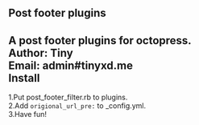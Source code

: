 Post footer plugins
---
A post footer plugins for octopress.   
Author: Tiny   
Email: admin#tinyxd.me   
Install
---
1.Put post_footer_filter.rb to plugins.   
2.Add `origional_url_pre:` to _config.yml.    
3.Have fun!   


